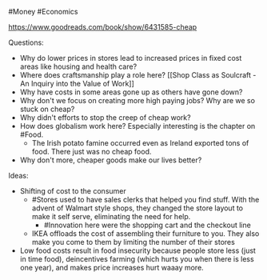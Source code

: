 #Money #Economics

https://www.goodreads.com/book/show/6431585-cheap

Questions: 
- Why do lower prices in stores lead to increased prices in fixed cost areas like housing and health care?
- Where does craftsmanship play a role here? [[Shop Class as Soulcraft - An Inquiry into the Value of Work]]
- Why have costs in some areas gone up as others have gone down? 
- Why don't we focus on creating more high paying jobs? Why are we so stuck on cheap?
- Why didn't efforts to stop the creep of cheap work?
- How does globalism work here? Especially interesting is the chapter on #Food.
	- The Irish potato famine occurred even as Ireland exported tons of food. There just was no cheap food.
- Why don't more, cheaper goods make our lives better?


Ideas:

- Shifting of cost to the consumer
	- #Stores used to have sales clerks that helped you find stuff. With the advent of Walmart style shops, they changed the store layout to make it self serve, eliminating the need for help. 
		- #Innovation here were the shopping cart and the checkout line
	- IKEA offloads the cost of assembling their furniture to you. They also make you come to them by limiting the number of their stores
- Low food costs result in food insecurity because people store less (just in time food), deincentives farming (which hurts you when there is less one year), and makes price increases hurt waaay more.


